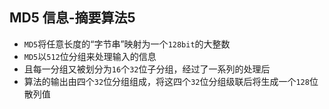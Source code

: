 ## MD5 信息-摘要算法5
- `MD5`将任意长度的“字节串”映射为一个`128bit`的大整数
- `MD5`以`512`位分组来处理输入的信息
- 且每一分组又被划分为`16`个`32`位子分组，经过了一系列的处理后
- 算法的输出由四个`32`位分组组成，将这四个`32`位分组级联后将生成一个`128`位散列值
